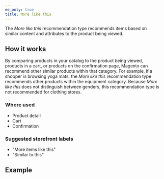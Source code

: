 ```yaml
---
ee_only: true
title: More like this
---
```


The _More like this_ recommendation type recommends items based on similar content and attributes to the product being viewed.

## How it works

By comparing products in your catalog to the product being viewed, products in a cart, or products on the confirmation page, Magento can recommend other similar products within that category. For example, if a shopper is browsing yoga mats, the _More like this_ recommendation type recommends other products within the equipment category. Because _More like this_ does not distinguish between genders, this recommendation type is not recommended for clothing stores.

### Where used

-  Product detail
-  Cart
-  Confirmation

### Suggested storefront labels

-  "More items like this"
-  "Similar to this"

## Example
